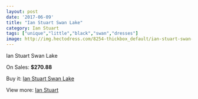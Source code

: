 ```yaml
---
layout: post
date: '2017-06-09'
title: "Ian Stuart Swan Lake"
category: Ian Stuart
tags: ["unique","little","black","swan","dresses"]
image: http://img.hectodress.com/8254-thickbox_default/ian-stuart-swan-lake.jpg
---
```

Ian Stuart Swan Lake

On Sales: **$270.88**
<a href="https://www.hectodress.com/ian-stuart/4223-ian-stuart-swan-lake.html"><amp-img layout="responsive" width="600" height="600" src="//img.hectodress.com/8254-thickbox_default/ian-stuart-swan-lake.jpg" alt="Ian Stuart Swan Lake 0" /></a>

Buy it: [Ian Stuart Swan Lake](https://www.hectodress.com/ian-stuart/4223-ian-stuart-swan-lake.html "Ian Stuart Swan Lake")

View more: [Ian Stuart](https://www.hectodress.com/73-ian-stuart "Ian Stuart")